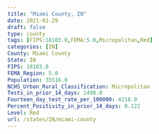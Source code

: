 ```yaml
---
title: "Miami County, IN"
date: 2021-01-29
draft: false
type: county
tags: [FIPS:18103.0,FEMA:5.0,Micropolitan,Red]
categories: [IN]
County: Miami County
State: IN
FIPS: 18103.0
FEMA_Region: 5.0
Population: 35516.0
NCHS_Urban_Rural_Classification: Micropolitan
Tests_in_prior_14_days: 1498.0
Fourteen_day_test_rate_per_100000: 4218.0
Percent_Positivity_in_prior_14_days: 0.122
Level: Red
url: /states/IN/miami-county
---
```



